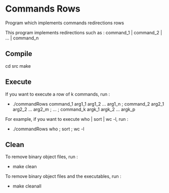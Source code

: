 # Commands Rows
Program which implements commands redirections rows

This program implements redirections such as : command_1 | command_2 | ... | command_n

## Compile

cd src
make

## Execute

If you want to execute a row of k commands, run :

* ./commandRows command_1 arg1_1 arg1_2 ... arg1_n \; command_2 arg2_1 arg2_2 ... arg2_m \; ... \; command_k argk_1 argk_2 ... argk_p

For example, if you want to execute who | sort | wc -l, run :

* ./commandRows who \; sort \; wc -l


## Clean
To remove binary object files, run :

* make clean

To remove binary object files and the executables, run :

* make cleanall